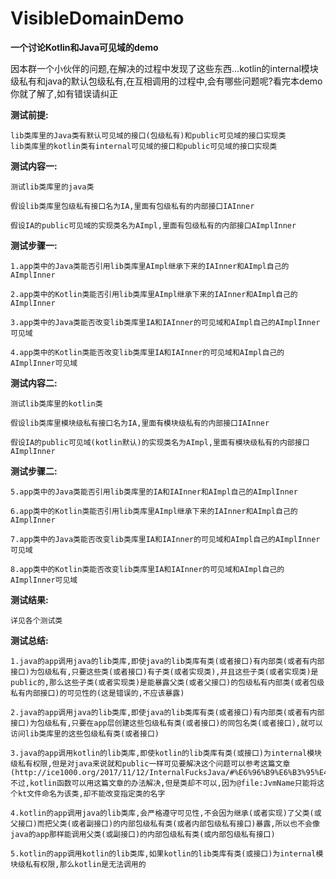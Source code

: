 # VisibleDomainDemo

**一个讨论Kotlin和Java可见域的demo**

因本群一个小伙伴的问题,在解决的过程中发现了这些东西…kotlin的internal模块级私有和java的默认包级私有,在互相调用的过程中,会有哪些问题呢?看完本demo你就了解了,如有错误请纠正

**测试前提:**

    lib类库里的Java类有默认可见域的接口(包级私有)和public可见域的接口实现类
    lib类库里的kotlin类有internal可见域的接口和public可见域的接口实现类

**测试内容一:**

    测试lib类库里的java类

    假设lib类库里包级私有接口名为IA,里面有包级私有的内部接口IAInner

    假设IA的public可见域的实现类名为AImpl,里面有包级私有的内部接口AImplInner

**测试步骤一:**

    1.app类中的Java类能否引用lib类库里AImpl继承下来的IAInner和AImpl自己的AImplInner

    2.app类中的Kotlin类能否引用lib类库里AImpl继承下来的IAInner和AImpl自己的AImplInner

    3.app类中的Java类能否改变lib类库里IA和IAInner的可见域和AImpl自己的AImplInner可见域

    4.app类中的Kotlin类能否改变lib类库里IA和IAInner的可见域和AImpl自己的AImplInner可见域

**测试内容二:**

    测试lib类库里的kotlin类

    假设lib类库里模块级私有接口名为IA,里面有模块级私有的内部接口IAInner

    假设IA的public可见域(kotlin默认)的实现类名为AImpl,里面有模块级私有的内部接口AImplInner

**测试步骤二:**

    5.app类中的Java类能否引用lib类库里的IA和IAInner和AImpl自己的AImplInner

    6.app类中的Kotlin类能否引用lib类库里AImpl继承下来的IAInner和AImpl自己的AImplInner

    7.app类中的Java类能否改变lib类库里IA和IAInner的可见域和AImpl自己的AImplInner可见域

    8.app类中的Kotlin类能否改变lib类库里IA和IAInner的可见域和AImpl自己的AImplInner可见域

**测试结果:**

    详见各个测试类

**测试总结:**

    1.java的app调用java的lib类库,即使java的lib类库有类(或者接口)有内部类(或者有内部接口)为包级私有,只要这些类(或者接口)有子类(或者实现类),并且这些子类(或者实现类)是public的,那么这些子类(或者实现类)是能暴露父类(或者父接口)的包级私有内部类(或者包级私有内部接口)的可见性的(这是错误的,不应该暴露)

    2.java的app调用java的lib类库,即使java的lib类库有类(或者接口)有内部类(或者有内部接口)为包级私有,只要在app层创建这些包级私有类(或者接口)的同包名类(或者接口),就可以访问lib类库里的这些包级私有类(或者接口)

    3.java的app调用kotlin的lib类库,即使kotlin的lib类库有类(或接口)为internal模块级私有权限,但是对java来说就和public一样可见要解决这个问题可以参考这篇文章(http://ice1000.org/2017/11/12/InternalFucksJava/#%E6%96%B9%E6%B3%95%E4%B8%80)不过,kotlin函数可以用这篇文章的办法解决,但是类却不可以,因为@file:JvmName只能将这个kt文件命名为该类,却不能改变指定类的名字

    4.kotlin的app调用java的lib类库,会严格遵守可见性,不会因为继承(或者实现)了父类(或父接口)而把父类(或者副接口)的内部包级私有类(或者内部包级私有接口)暴露,所以也不会像java的app那样能调用父类(或副接口)的内部包级私有类(或内部包级私有接口)

    5.kotlin的app调用kotlin的lib类库,如果kotlin的lib类库有类(或接口)为internal模块级私有权限,那么kotlin是无法调用的
